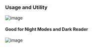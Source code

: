 <h3> Usage and Utility </h3>

![image](https://user-images.githubusercontent.com/29552650/127061070-8fb33b15-b607-4a25-8baa-50a2d31bb498.png)

<h4> Good for Night Modes and Dark Reader </h4>

![image](https://user-images.githubusercontent.com/29552650/127061219-b08aac53-d85f-4224-98b5-6175cb237617.png)
